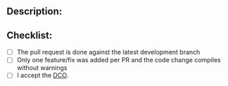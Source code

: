 ## Description:


## Checklist:
  - [ ] The pull request is done against the latest development branch
  - [ ] Only one feature/fix was added per PR and the code change compiles without warnings
  - [ ] I accept the [DCO](https://github.com/theengs/gateway/blob/development/docs/participate/development.md#developer-certificate-of-origin).
